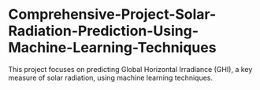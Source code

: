 # Comprehensive-Project-Solar-Radiation-Prediction-Using-Machine-Learning-Techniques
This project focuses on predicting Global Horizontal Irradiance (GHI), a key measure of solar radiation, using machine learning techniques. 
